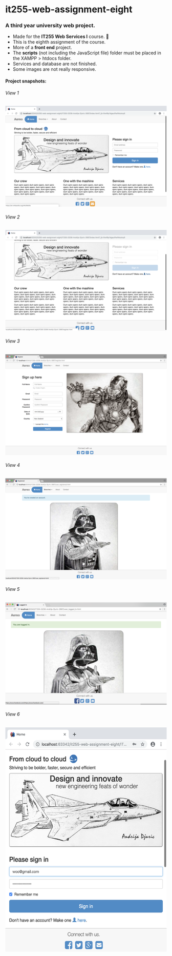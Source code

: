 # it255-web-assignment-eight
<h3>A third year university web project.</h3>
<ul>
  <li>Made for the <b>IT255 Web Services I</b> course. 🍏</li>
  <li>This is the eighth assignment of the course.</li>
  <li>More of a <b>front end</b> project.</li>
  <li>The <b>scripts</b> (not including the JavaScript file) folder must be placed in the XAMPP > htdocs folder.</li>
  <li>Services and database are not finished.</li>
  <li>Some images are not really responsive.</li>
</ul>

#### Project snapshots: 
<h6>View 1</h6>
<img src="screenshots/view-1.png" alt="View 1">
<h6>View 2</h6>
<img src="screenshots/view-2.png" alt="View 2">
<h6>View 3</h6>
<img src="screenshots/view-3.png" alt="View 3">
<h6>View 4</h6>
<img src="screenshots/view-4.png" alt="View 4">
<h6>View 5</h6>
<img src="screenshots/view-5.png" alt="View 5">
<h6>View 6</h6>
<img src="screenshots/view-6.png" height="700" alt="View 6">


